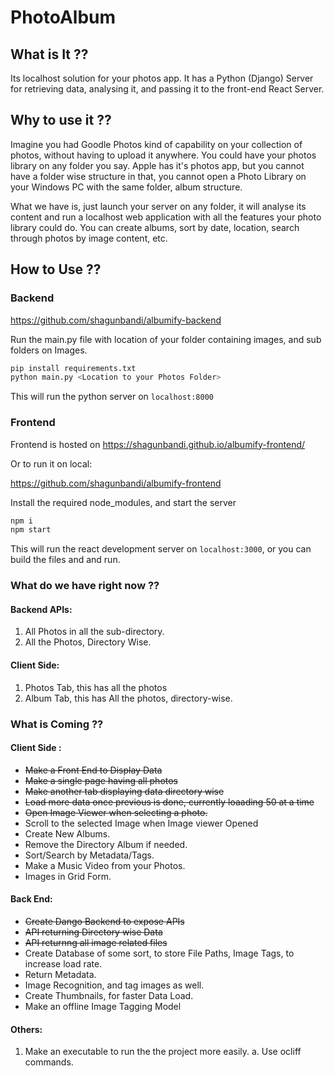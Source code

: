# PhotoAlbum

## What is It ??

Its localhost solution for your photos app. It has a Python (Django) Server for retrieving data, analysing it, and passing it to the front-end React Server.

## Why to use it ??

Imagine you had Goodle Photos kind of capability on your collection of photos, without having to upload it anywhere. You could have your photos library on any folder you say. Apple has it's photos app, but you cannot have a folder wise structure in that, you cannot open a Photo Library on your Windows PC with the same folder, album structure. 

What we have is, just launch your server on any folder, it will analyse its content and run a localhost web application with all the features your photo library could do. You can create albums, sort by date, location, search through photos by image content, etc. 

## How to Use ??

### Backend

https://github.com/shagunbandi/albumify-backend

Run the main.py file with location of your folder containing images, and sub folders on Images. 

```bash
pip install requirements.txt
python main.py <Location to your Photos Folder>
```

This will run the python server on `localhost:8000`

### Frontend

Frontend is hosted on https://shagunbandi.github.io/albumify-frontend/

Or to run it on local:

https://github.com/shagunbandi/albumify-frontend

Install the required node_modules, and start the server

```bash
npm i
npm start
```

This will run the react development server on `localhost:3000`, or you can build the files and and run.

### What do we have right now ??

#### Backend APIs: 
  1. All Photos in all the sub-directory.
  2. All the Photos, Directory Wise.

#### Client Side: 
  1. Photos Tab, this has all the photos
  2. Album Tab, this has All the photos, directory-wise.

### What is Coming ??

#### Client Side :
  - ~~Make a Front End to Display Data~~
  - ~~Make a single page having all photos~~
  - ~~Make another tab displaying data directory wise~~
  - ~~Load more data once previous is done, currently loaading 50 at a time~~
  - ~~Open Image Viewer when selecting a photo.~~
  - Scroll to the selected Image when Image viewer Opened
  - Create New Albums. 
  - Remove the Directory Album if needed.
  - Sort/Search by Metadata/Tags.
  - Make a Music Video from your Photos.
  - Images in Grid Form.

#### Back End:
  - ~~Create Dango Backend to expose APIs~~
  - ~~API returning Directory wise Data~~
  - ~~API returnng all image related files~~
  - Create Database of some sort, to store File Paths, Image Tags, to increase load rate.
  - Return Metadata.
  - Image Recognition, and tag images as well.
  - Create Thumbnails, for faster Data Load.
  - Make an offline Image Tagging Model
  
####  Others:
  1. Make an executable to run the the project more easily.
      a. Use ocliff commands. 
